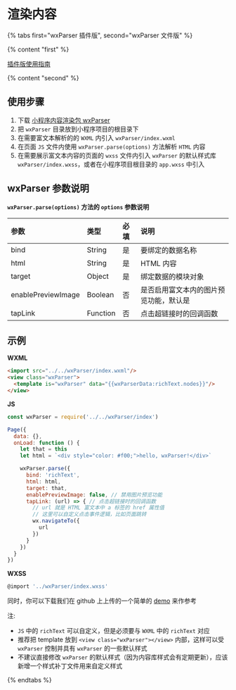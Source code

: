 # 渲染内容

{% tabs first="wxParser 插件版", second="wxParser 文件版" %}

{% content "first" %}

[插件版使用指南](https://github.com/ifanrx/wxParser-plugin)

{% content "second" %}

## 使用步骤

1. 下载 [小程序内容渲染包 wxParser](https://github.com/ifanrx/wxParser/tree/master/wxParser)
2. 把 `wxParser` 目录放到小程序项目的根目录下
3. 在需要富文本解析的的 `WXML` 内引入 `wxParser/index.wxml`
4. 在页面 `JS` 文件内使用 `wxParser.parse(options)` 方法解析 `HTML` 内容
5. 在需要展示富文本内容的页面的 `wxss` 文件内引入 `wxParser` 的默认样式库 `wxParser/index.wxss`，或者在小程序项目根目录的 `app.wxss` 中引入


## wxParser 参数说明

**`wxParser.parse(options)` 方法的 `options` 参数说明**

| 参数                |   类型   | 必填 | 说明 |
| :----------------- | :------- | :-- | :-- |
| bind               | String   | 是  | 要绑定的数据名称 |
| html               | String   | 是  | HTML 内容 |
| target             | Object   | 是  | 绑定数据的模块对象 |
| enablePreviewImage | Boolean  | 否  | 是否启用富文本内的图片预览功能，默认是 |
| tapLink            | Function | 否  | 点击超链接时的回调函数 |


## 示例

**WXML**

```html
<import src="../../wxParser/index.wxml"/>
<view class="wxParser">
  <template is="wxParser" data="{{wxParserData:richText.nodes}}"/>
</view>
```

**JS**

```js
const wxParser = require('../../wxParser/index')

Page({
  data: {},
  onLoad: function () {
    let that = this
    let html = `<div style="color: #f00;">hello, wxParser!</div>`

    wxParser.parse({
      bind: 'richText',
      html: html,
      target: that,
      enablePreviewImage: false, // 禁用图片预览功能
      tapLink: (url) => { // 点击超链接时的回调函数
        // url 就是 HTML 富文本中 a 标签的 href 属性值
        // 这里可以自定义点击事件逻辑，比如页面跳转
        wx.navigateTo({
          url
        })
      }
    })
  }
})
```

**WXSS**

```js
@import '../wxParser/index.wxss'
```


同时，你可以下载我们在 github 上上传的一个简单的 [demo](https://github.com/ifanrx/hydrogen-demo/tree/master/wxparser-demo) 来作参考


<span class="attention">注:</span>

- `JS` 中的 `richText` 可以自定义，但是必须要与 `WXML` 中的 `richText` 对应
- 推荐把 template 放到 `<view class="wxParser"></view>` 内部，这样可以受 `wxParser` 控制并具有 `wxParser` 的一些默认样式
- 不建议直接修改 `wxParser` 的默认样式（因为内容库样式会有定期更新），应该新增一个样式补丁文件用来自定义样式


{% endtabs %}